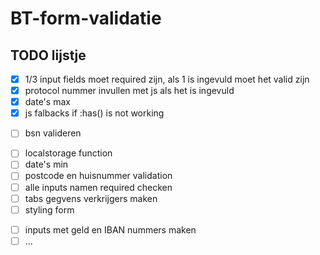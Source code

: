 # BT-form-validatie

## TODO lijstje 

- [x] 1/3 input fields moet required zijn, als 1 is ingevuld moet het valid zijn 
- [x] protocol nummer invullen met js als het is ingevuld 
- [x] date's max
- [x] js falbacks if :has() is not working

<!-- - [ ] capitalize eerste letters naam -->
- [ ] bsn valideren
<!-- - [ ] div met zelfde class naam in div in fieldset, om generieke css has te maken -->
- [ ] localstorage function
- [ ] date's min
- [ ] postcode en huisnummer validation
- [ ] alle inputs namen required checken
- [ ] tabs gegvens verkrijgers maken
- [ ] styling form
<!-- - [ ] handtekening oplossing -->
- [ ] inputs met geld en IBAN nummers maken
- [ ] ...

<!-- font fix -->
